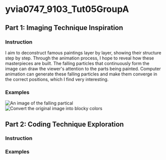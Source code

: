 # yvia0747_9103_Tut05GroupA
## Part 1: Imaging Technique Inspiration
### Instruction
I aim to deconstruct famous paintings layer by layer, showing their structure step by step. Through the animation process, I hope to reveal how these masterpieces are built. The falling particles that continuously form the image can draw the viewer's attention to the parts being painted. Computer animation can generate these falling particles and make them converge in the correct positions, which I find very interesting.
### Examples
![An image of the falling partical](https://nftnow.com/wp-content/uploads/2023/02/16-700x875.png)
![Convert the original image into blocky colors](https://aitoolmall.com/wp-content/uploads/2023/03/Stablecog2-1.png)
## Part 2: Coding Technique Exploration
### Instruction

### Examples